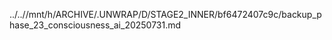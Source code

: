 ../..//mnt/h/ARCHIVE/.UNWRAP/D/STAGE2_INNER/bf6472407c9c/backup_phase_23_consciousness_ai_20250731.md